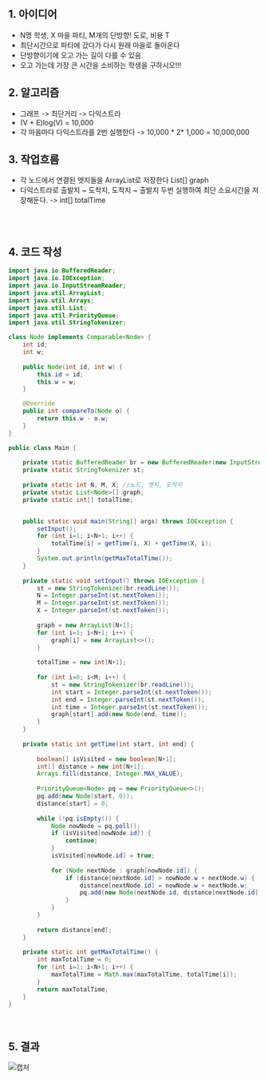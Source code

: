 ## 1. 아이디어
 * N명 학생, X 마을 파티, M개의 단방향! 도로, 비용 T
 * 최단시간으로 파티에 갔다가 다시 원래 마을로 돌아온다
 * 단방향이기에 오고 가는 길이 다를 수 있음.
 * 오고 가는데 가장 큰 시간을 소비하는 학생을 구하시오!!!

## 2. 알고리즘
 * 그래프 -> 최단거리 -> 다익스트라
 * (V + E)log(V) = 10,000
 * 각 마을마다 다익스트라를 2번 실행한다 -> 10,000 * 2* 1,000 = 10,000,000

## 3. 작업흐름
 * 각 노드에서 연결된 엣지들을 ArrayList로 저장한다 List[] graph
 * 다익스트라로 출발지 ~ 도착지, 도착지 ~ 출발지 두번 실행하여 최단 소요시간을 저장해둔다. -> int[] totalTime

</br></br>
## 4. 코드 작성

```java
import java.io.BufferedReader;
import java.io.IOException;
import java.io.InputStreamReader;
import java.util.ArrayList;
import java.util.Arrays;
import java.util.List;
import java.util.PriorityQueue;
import java.util.StringTokenizer;

class Node implements Comparable<Node> {
	int id;
	int w;
	
	public Node(int id, int w) {
		this.id = id;
		this.w = w;
	}

	@Override
	public int compareTo(Node o) {
		return this.w - o.w;
	}
}

public class Main {
	
	private static BufferedReader br = new BufferedReader(new InputStreamReader(System.in));
	private static StringTokenizer st;
	
	private static int N, M, X; //노드, 엣지, 도착지
	private static List<Node>[] graph;
	private static int[] totalTime;


	public static void main(String[] args) throws IOException {
		setInput();
		for (int i=1; i<N+1; i++) {
			totalTime[i] = getTime(i, X) + getTime(X, i);
		}
		System.out.println(getMaxTotalTime());
	}
	
	private static void setInput() throws IOException {
		st = new StringTokenizer(br.readLine());
		N = Integer.parseInt(st.nextToken());
		M = Integer.parseInt(st.nextToken());
		X = Integer.parseInt(st.nextToken());
		
		graph = new ArrayList[N+1];
		for (int i=1; i<N+1; i++) {
			graph[i] = new ArrayList<>();
		}
		
		totalTime = new int[N+1];
		
		for (int i=0; i<M; i++) {
			st = new StringTokenizer(br.readLine());
			int start = Integer.parseInt(st.nextToken());
			int end = Integer.parseInt(st.nextToken());
			int time = Integer.parseInt(st.nextToken());
			graph[start].add(new Node(end, time));
		}
	}
	
	private static int getTime(int start, int end) {
		
		boolean[] isVisited = new boolean[N+1];
		int[] distance = new int[N+1];
		Arrays.fill(distance, Integer.MAX_VALUE);
		
		PriorityQueue<Node> pq = new PriorityQueue<>();
		pq.add(new Node(start, 0));
		distance[start] = 0;
		
		while (!pq.isEmpty()) {
			Node nowNode = pq.poll();
			if (isVisited[nowNode.id]) {
				continue;
			}
			isVisited[nowNode.id] = true;
			
			for (Node nextNode : graph[nowNode.id]) {
				if (distance[nextNode.id] > nowNode.w + nextNode.w) {
					distance[nextNode.id] = nowNode.w + nextNode.w;
					pq.add(new Node(nextNode.id, distance[nextNode.id]));
				}
			}
		}
		
		return distance[end];
	}
	
	private static int getMaxTotalTime() {
		int maxTotalTime = 0;
		for (int i=1; i<N+1; i++) {	
			maxTotalTime = Math.max(maxTotalTime, totalTime[i]);
		}
		return maxTotalTime;
	}
}
```

<br>

## 5. 결과
![캡처](https://github.com/SSAFY-11th-Seoul15/algo-study/assets/55419868/e11e2c29-e118-44ba-8ebd-d8aab52f76bb)

